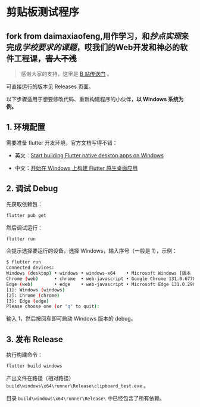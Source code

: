 # 剪贴板测试程序

fork from daimaxiaofeng,用作学习，和*抄点实现*来完成*学校要求的课题*，哎我们的Web开发和神必的软件工程课，~~害人不浅~~
---

> 感谢大家的支持，这里是 [B 站传送门](https://www.bilibili.com/video/BV1zWzwYkEtf/) 。



可直接运行的版本见 Releases 页面。

以下步骤适用于想要修改代码、重新构建程序的小伙伴，**以 Windows 系统为例。**



## 1. 环境配置



需要准备 flutter 开发环境，官方文档写得不错：

* 英文：[Start building Flutter native desktop apps on Windows](https://docs.flutter.dev/get-started/install/windows/desktop)

* 中文：[开始在 Windows 上构建 Flutter 原生桌面应用](https://docs.flutter.cn/get-started/install/windows/desktop)



## 2. 调试 Debug



先获取依赖包：

```bash
flutter pub get
```

然后调试运行：

```bash
flutter run
```

会提示选择要运行的设备，选择 Windows，输入序号（一般是 1），示例：

```bash
$ flutter run        
Connected devices:
Windows (desktop) • windows • windows-x64    • Microsoft Windows [版本 10.0.22631.4460]
Chrome (web)      • chrome  • web-javascript • Google Chrome 131.0.6778.86
Edge (web)        • edge    • web-javascript • Microsoft Edge 131.0.2903.63
[1]: Windows (windows)
[2]: Chrome (chrome)
[3]: Edge (edge)
Please choose one (or "q" to quit): 
```

输入 1，然后按回车即可启动 Windows 版本的 debug。



## 3. 发布 Release



执行构建命令：

```bash
flutter build windows
```

产出文件在路径（相对路径）`build\windows\x64\runner\Release\clipboard_test.exe` 。

目录 `build\windows\x64\runner\Release\` 中已经包含了所有依赖。
